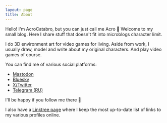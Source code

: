 ```yaml
---
layout: page
title: About
---
```


Hello!
I'm AcroCatabro, but you can just call me Acro 👋
Welcome to my small blog. Here I share stuff that doesn't fit into microblogs character limit.

I do 3D environment art for video games for living.
Aside from work, I usually draw, model and write about my original characters. And play video games of course.

You can find me of various social platforms:
- [Mastodon](https://mastodon.gamedev.place/@AcroCatabro)
- [Bluesky](https://bsky.app/profile/acrocatabro.bsky.social)
- [X/Twitter](https://x.com/Acro_Catabro)
- [Telegram (RU)](https://t.me/AcroCatabro)

I'll be happy if you follow me there 🙂

I also have a [Linktree page](https://linktr.ee/acrocatabro) where I keep the most up-to-date list of links to my various profiles online.
